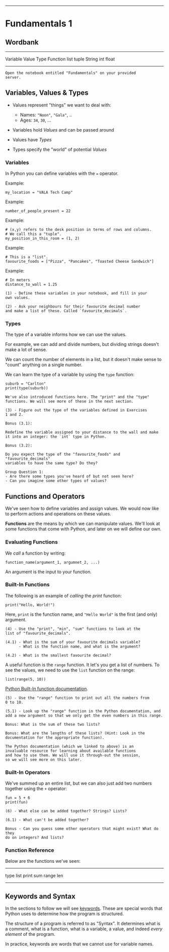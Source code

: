 
----

# Fundamentals 1

## Wordbank

-----------       -------------     ------------
Variable          Value             Type
Function          list              tuple
String            int               float
-----------       -------------     ------------

```instruction
Open the notebook entitled "Fundamentals" on your provided 
server.
```

## Variables, Values & Types

- Values represent "things" we want to deal with:
    - Names: `"Noon"`, `"Gala"`, ..
    - Ages: `34`, `30`, ...

- Variables hold _Values_ and can be passed around
- Values have _Types_
- Types specify the "world" of potential _Values_



### Variables

In Python you can define variables with the `=` operator.

Example:
```{data-language=python}
my_location = "VALA Tech Camp"
```

Example:
```{data-language=python}
number_of_people_present = 22
```

Example:
```{data-language=python}
# (x,y) refers to the desk position in terms of rows and columns.
# We call this a "tuple".
my_position_in_this_room = (1, 2)
```

Example:
```{data-language=python}
# This is a "list".
favourite_foods = ["Pizza", "Pancakes", "Toasted Cheese Sandwich"]
```

Example:
```{data-language=python}
# In meters
distance_to_wall = 1.25
```

```instruction
(1) - Define these variables in your notebook, and fill in your
own values.
```

```instruction
(2) - Ask your neighbours for their favourite decimal number
and make a list of these. Called `favourite_decimals`.
```


### Types

The type of a variable informs how we can use the values.

For example, we can add and divide numbers, but dividing strings
doesn't make a lot of sense.

We can count the number of elements in a list, but it doesn't make
sense to "count" anything on a single number.

We can learn the type of a variable by using the `type` function:

```{data-language=python}
suburb = "Carlton"
print(type(suburb))
```

```note
We've also introduced functions here. The "print" and the "type"
functions. We will see more of these in the next section.
```

```instruction
(3) - Figure out the type of the variables defined in Exercises 
1 and 2.

Bonus (3.1): 

Redefine the variable assigned to your distance to the wall and make
it into an integer: the `int` type in Python.

Bonus (3.2): 

Do you expect the type of the "favourite_foods" and "favourite_decimals"
variables to have the same type? Do they?
```


```open
Group Question 1: 
- Are there some types you've heard of but not seen here? 
- Can you imagine some other types of values?  
```


## Functions and Operators

We've seen how to define variables and assign values. We would now
like to perform actions and operations on these values. 

**Functions** are the means by which we can manipulate values. We'll look at
some functions that come with Python, and later on we will define our own.

### Evaluating Functions

We _call_ a function by writing:


```{data-language=python}
function_name(argument_1, argumnet_2, ...)
```

An argument is the input to your function.

### Built-In Functions


The following is an example of _calling_ the _print_ function:
```{data-language=python}
print("Hello, World!")
```

Here, `print` is the function name, and `"Hello World"` is the first (and
only) argument.


```instruction
(4) - Use the "print", "min", "sum" functions to look at the 
list of "favourite_decimals".

(4.1) - What is the sum of your favourite decimals variable?
      - What is the function name, and what is the argument?

(4.2) - What is the smallest favourite decimal?
```


A useful function is the `range` function. It let's you get a list of numbers.
To see the values, we need to use the `list` function on the range:

```{data-language=python}
list(range(5, 10))
```

[Python Built-In function
documentation](https://docs.python.org/3/library/functions.html).

```instruction
(5) - Use the "range" function to print out all the numbers from
0 to 10.

(5.1) - Look up the "range" function in the Python documentation, and
add a new argument so that we only get the even numbers in this range.

Bonus: What is the sum of these two lists?

Bonus: What are the lengths of these lists? (Hint: Look in the 
documentation for the appropriate function).
```

```note
The Python documentation (which we linked to above) is an 
invaluable resource for learning about available functions 
and how to use them. We will use it through-out the session, 
so we will see more on this later.
```


### Built-In Operators

We've summed up an entire list, but we can also just add two
numbers together using the `+` operator:

```{data-language=python}
fun = 5 + 6
print(fun)
```

```instruction
(6) - What else can be added together? Strings? Lists?

(6.1) - What can't be added together?

Bonus - Can you guess some other operators that might exist? What do they 
do on integers? And lists?
```

### Function Reference

Below are the functions we've seen:

-----------       -------------     ------------
type              list              print
sum               range             len
-----------       -------------     ------------



## Keywords and Syntax

In the sections to follow we will see
[keywords](https://docs.python.org/3/reference/lexical_analysis.html#keywords).
These are special words that Python uses to determine how the program is
structured.

The structure of a program is referred to as "Syntax". It determines
what is a comment, what is a function, what is a variable, a value,
and indeed _every element_ of the program.

In practice, keywords are words that we cannot use for variable names.
